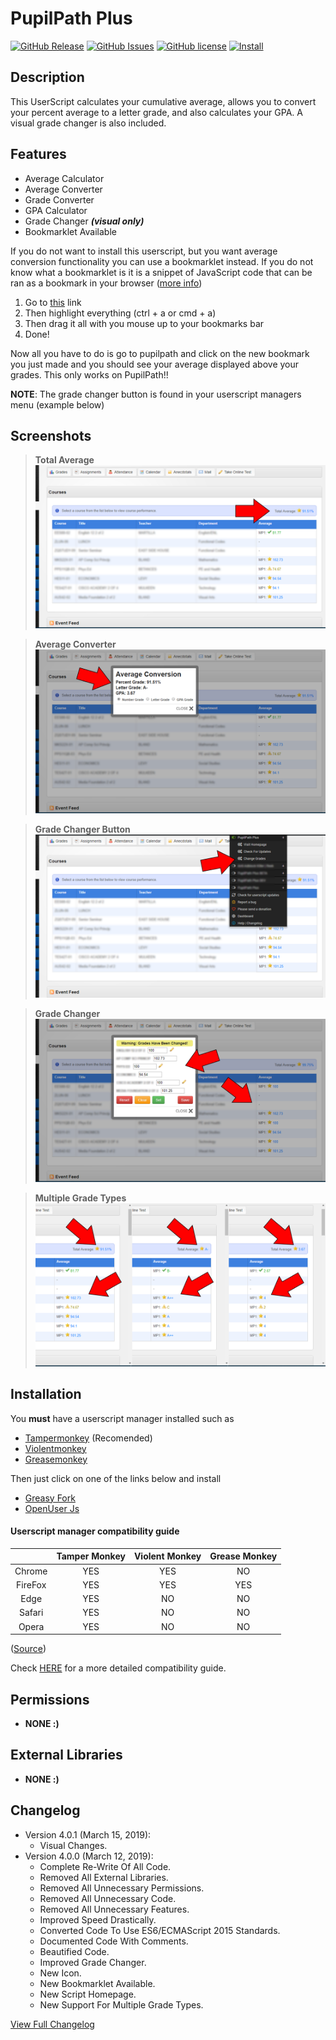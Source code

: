 # PupilPath Plus
[![GitHub Release](https://img.shields.io/github/release/DeathHackz/PupilPathPlus.svg?longCache=true&style=for-the-badge)](https://github.com/DeathHackz/PupilPathPlus/blob/master/CHANGELOG.md)
[![GitHub Issues](https://img.shields.io/github/issues/DeathHackz/PupilPathPlus.svg?longCache=true&style=for-the-badge)](https://github.com/DeathHackz/PupilPathPlus/issues)
[![GitHub license](https://img.shields.io/github/license/DeathHackz/PupilPathPlus.svg?style=for-the-badge)](https://github.com/DeathHackz/PupilPathPlus/blob/master/LICENSE)
[![Install](https://img.shields.io/badge/Install-red.svg?longCache=true&style=for-the-badge)](#installation)

Description
-----------
This UserScript calculates your cumulative average, allows you to convert your percent average to a letter grade, and also calculates your GPA. A visual grade changer is also included.

Features
--------
* Average Calculator
* Average Converter
* Grade Converter
* GPA Calculator
* Grade Changer ***(visual only)***
* Bookmarklet Available

If you do not want to install this userscript, but you want average conversion functionality you can use a bookmarklet instead. If you do not know what a bookmarklet is it is a snippet of JavaScript code that can be ran as a bookmark in your browser ([more info](https://en.wikipedia.org/wiki/Bookmarklet))

1. Go to [this](https://raw.githubusercontent.com/DeathHackz/PupilPathPlus/master/src/PupilPathPlus.bookmarklet.min.js) link
2. Then highlight everything (ctrl + a or cmd + a)
3. Then drag it all with you mouse up to your bookmarks bar
4. Done!

Now all you have to do is go to pupilpath and click on the new bookmark you just made and you should see your average displayed above your grades.
This only works on PupilPath!!


**NOTE**: The grade changer button is found in your userscript managers menu (example below)

Screenshots
-----------
> **Total Average**
![Total Average](https://github.com/DeathHackz/PupilPathPlus/blob/master/screenshots/total_average.png?raw=true "Total Average")

> **Average Converter**
![Average Converter](https://github.com/DeathHackz/PupilPathPlus/blob/master/screenshots/average_conversion.png?raw=true "Average Converter")

> **Grade Changer Button**
![Grade Changer Button](https://github.com/DeathHackz/PupilPathPlus/blob/master/screenshots/grade_changer_button.png?raw=true "Grade Changer Button")

> **Grade Changer**
![Grade Changer](https://github.com/DeathHackz/PupilPathPlus/blob/master/screenshots/grade_changer_interface.png?raw=true "Grade Changer")

> **Multiple Grade Types**
![Multiple Grade Types](https://github.com/DeathHackz/PupilPathPlus/blob/master/screenshots/multi_grade_views.png?raw=true "Multiple Grade Types")

Installation
------------
You **must** have a userscript manager installed such as

* [Tampermonkey](https://tampermonkey.net) (Recomended)
* [Violentmonkey](https://violentmonkey.github.io/)
* [Greasemonkey](https://www.greasespot.net)

Then just click on one of the links below and install

* [Greasy Fork](https://greasyfork.org/en/scripts/368390)
* [OpenUser Js](https://openuserjs.org/scripts/deathhackz/PupilPath_Plus)

#### Userscript manager compatibility guide

|         | Tamper Monkey | Violent Monkey | Grease Monkey |
|:-------:|:------------:|:-------------:|:------------:|
|  Chrome |      YES     |      YES      |      NO      |
| FireFox |      YES     |      YES      |      YES     |
|   Edge  |      YES     |       NO      |      NO      |
|  Safari |      YES     |       NO      |      NO      |
|  Opera  |      YES     |       NO      |      NO      |

([Source](https://openuserjs.org/about/Userscript-Beginners-HOWTO))

Check [HERE](https://openuserjs.org/about/Userscript-Beginners-HOWTO) for a more detailed compatibility guide.

Permissions
-----------
* **NONE :)**

External Libraries
------------------
* **NONE :)**

Changelog
---------
* Version 4.0.1 (March 15, 2019):
  - Visual Changes.
* Version 4.0.0 (March 12, 2019):
  - Complete Re-Write Of All Code.
  - Removed All External Libraries.
  - Removed All Unnecessary Permissions.
  - Removed All Unnecessary Code.
  - Removed All Unnecessary Features.
  - Improved Speed Drastically.
  - Converted Code To Use ES6/ECMAScript 2015 Standards.
  - Documented Code With Comments.
  - Beautified Code.
  - Improved Grade Changer.
  - New Icon.
  - New Bookmarklet Available.
  - New Script Homepage.
  - New Support For Multiple Grade Types.

[View Full Changelog](https://github.com/DeathHackz/PupilPathPlus/blob/master/CHANGELOG.md)

